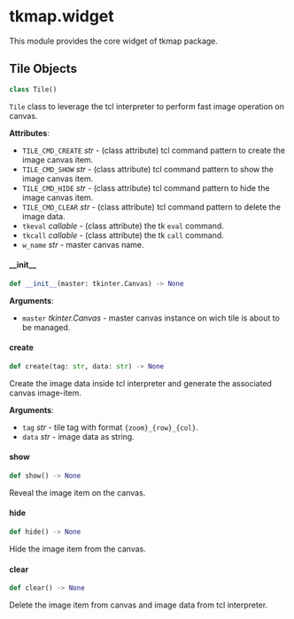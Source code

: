 <a id="tkmap.widget"></a>

# tkmap.widget

This module provides the core widget of tkmap package.

<a id="tkmap.widget.Tile"></a>

## Tile Objects

```python
class Tile()
```

`Tile` class to leverage the tcl interpreter to perform fast image
operation on canvas.

**Attributes**:

- `TILE_CMD_CREATE` _str_ - (class attribute) tcl command pattern to create
  the image canvas item.
- `TILE_CMD_SHOW` _str_ - (class attribute) tcl command pattern to show the
  image canvas item.
- `TILE_CMD_HIDE` _str_ - (class attribute) tcl command pattern to hide the
  image canvas item.
- `TILE_CMD_CLEAR` _str_ - (class attribute) tcl command pattern to delete
  the image data.
- `tkeval` _callable_ - (class attribute) the tk `eval` command.
- `tkcall` _callable_ - (class attribute) the tk `call` command.
- `w_name` _str_ - master canvas name.

<a id="tkmap.widget.Tile.__init__"></a>

#### \_\_init\_\_

```python
def __init__(master: tkinter.Canvas) -> None
```

**Arguments**:

- `master` _tkinter.Canvas_ - master canvas instance on wich tile is
  about to be managed.

<a id="tkmap.widget.Tile.create"></a>

#### create

```python
def create(tag: str, data: str) -> None
```

Create the image data inside tcl interpreter and generate the
associated canvas image-item.

**Arguments**:

- `tag` _str_ - tile tag with format `{zoom}_{row}_{col}`.
- `data` _str_ - image data as string.

<a id="tkmap.widget.Tile.show"></a>

#### show

```python
def show() -> None
```

Reveal the image item on the canvas.

<a id="tkmap.widget.Tile.hide"></a>

#### hide

```python
def hide() -> None
```

Hide the image item from the canvas.

<a id="tkmap.widget.Tile.clear"></a>

#### clear

```python
def clear() -> None
```

Delete the image item from canvas and image data from tcl interpreter.

